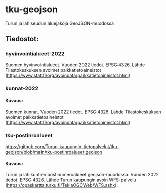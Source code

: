 # tku-geojson
Turun ja lähiseudun aluejakoja GeoJSON-muodossa

## Tiedostot:


### hyvinvointialueet-2022
Suomen hyvinvointialueet. Vuoden 2022 tiedot. EPSG:4326. Lähde Tilastokeskuksen avoimet paikkatietoaineistot (https://www.stat.fi/org/avoindata/paikkatietoaineistot.html)


### kunnat-2022

#### Kuvaus:
Suomen kunnat. Vuoden 2022 tiedot. EPSG:4326. Lähde Tilastokeskuksen avoimet paikkatietoaineistot (https://www.stat.fi/org/avoindata/paikkatietoaineistot.html)


### tku-postinroalueet
https://github.com/Turun-kaupungin-tietopalvelut/tku-geojson/blob/main/tku-postinroalueet.geojson

#### Kuvaus:
Turun ja lähikuntien postinumeroalueet geojson-muodossa. Vuoden 2022 tiedot.  EPSG:4326. Lähde Turun kaupungin avoin WFS-palvelu (https://opaskartta.turku.fi/TeklaOGCWeb/WFS.ashx).

